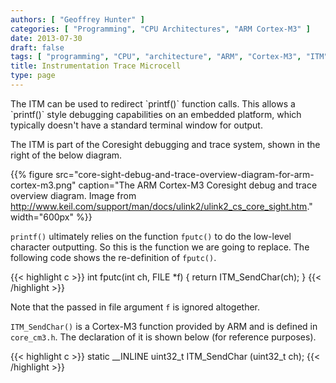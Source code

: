 ```yaml
---
authors: [ "Geoffrey Hunter" ]
categories: [ "Programming", "CPU Architectures", "ARM Cortex-M3" ]
date: 2013-07-30
draft: false
tags: [ "programming", "CPU", "architecture", "ARM", "Cortex-M3", "ITM", "instruction trace microcell", "Coresight" ]
title: Instrumentation Trace Microcell
type: page
---
```


<p>The ITM can be used to redirect `printf()` function calls. This allows a `printf()` style debugging capabilities on an embedded platform, which typically doesn't have a standard terminal window for output.</p>

<p>The ITM is part of the Coresight debugging and trace system, shown in the right of the below diagram.</p>

{{% figure src="core-sight-debug-and-trace-overview-diagram-for-arm-cortex-m3.png" caption="The ARM Cortex-M3 Coresight debug and trace overview diagram. Image from http://www.keil.com/support/man/docs/ulink2/ulink2_cs_core_sight.htm."  width="600px" %}}

<p><code>printf()</code> ultimately relies on the function <code>fputc()</code> to do the low-level character outputting. So this is the function we are going to replace. The following code shows the re-definition of <code>fputc()</code>.</p>

{{< highlight c >}}
int fputc(int ch, FILE *f) {
    return ITM_SendChar(ch);
}
{{< /highlight >}}

<p>Note that the passed in file argument <code>f</code> is ignored altogether.</p>

<p><code>ITM_SendChar()</code> is a Cortex-M3 function provided by ARM and is defined in <code>core_cm3.h</code>. The declaration of it is shown below (for reference purposes).</p>

{{< highlight c >}}
static __INLINE uint32_t ITM_SendChar (uint32_t ch);
{{< /highlight >}}



